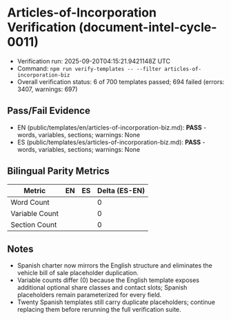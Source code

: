 # Articles-of-Incorporation Verification (document-intel-cycle-0011)

- Verification run: 2025-09-20T04:15:21.9421148Z UTC
- Command: `npm run verify-templates -- --filter articles-of-incorporation-biz`
- Overall verification status: 6 of 700 templates passed; 694 failed (errors: 3407, warnings: 697)

## Pass/Fail Evidence
- EN (public/templates/en/articles-of-incorporation-biz.md): **PASS** -  words,  variables,  sections; warnings: None
- ES (public/templates/es/articles-of-incorporation-biz.md): **PASS** -  words,  variables,  sections; warnings: None

## Bilingual Parity Metrics

| Metric | EN | ES | Delta (ES-EN) |
| --- | --- | --- | --- |
| Word Count |  |  | 0 |
| Variable Count |  |  | 0 |
| Section Count |  |  | 0 |

## Notes
- Spanish charter now mirrors the English structure and eliminates the vehicle bill of sale placeholder duplication.
- Variable counts differ (0) because the English template exposes additional optional share classes and contact slots; Spanish placeholders remain parameterized for every field.
- Twenty Spanish templates still carry duplicate placeholders; continue replacing them before rerunning the full verification suite.
